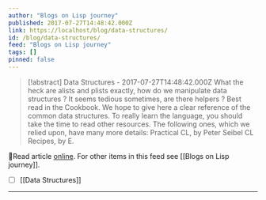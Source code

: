 ```yaml
---
author: "Blogs on Lisp journey"
published: 2017-07-27T14:48:42.000Z
link: https://localhost/blog/data-structures/
id: /blog/data-structures/
feed: "Blogs on Lisp journey"
tags: []
pinned: false
---
```

> [!abstract] Data Structures - 2017-07-27T14:48:42.000Z
> What the heck are alists and plists exactly, how do we manipulate data structures ? It seems tedious sometimes, are there helpers ? Best read in the Cookbook. We hope to give here a clear reference of the common data structures. To really learn the language, you should take the time to read other resources. The following ones, which we relied upon, have many more details: Practical CL, by Peter Seibel CL Recipes, by E.

🔗Read article [online](https://localhost/blog/data-structures/). For other items in this feed see [[Blogs on Lisp journey]].

- [ ] [[Data Structures]]
- - -

